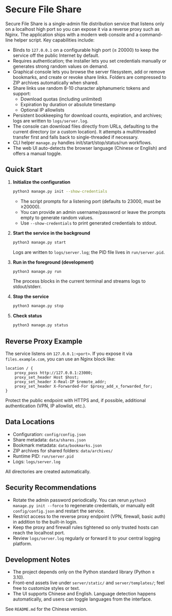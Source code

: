 # Secure File Share

Secure File Share is a single-admin file distribution service that listens only on a localhost high port so you can expose it via a reverse proxy such as Nginx. The application ships with a modern web console and a command-line helper script. Key capabilities include:

- Binds to `127.0.0.1` on a configurable high port (≥ 20000) to keep the service off the public Internet by default.
- Requires authentication; the installer lets you set credentials manually or generates strong random values on demand.
- Graphical console lets you browse the server filesystem, add or remove bookmarks, and create or revoke share links. Folders are compressed to ZIP archives automatically when shared.
- Share links use random 8-10 character alphanumeric tokens and support:
  - Download quotas (including unlimited)
  - Expiration by duration or absolute timestamp
  - Optional IP allowlists
- Persistent bookkeeping for download counts, expiration, and archives; logs are written to `logs/server.log`.
- The console can download files directly from URLs, defaulting to the current directory (or a custom location). It attempts a multithreaded transfer first and falls back to single-threaded if necessary.
- CLI helper `manage.py` handles init/start/stop/status/run workflows.
- The web UI auto-detects the browser language (Chinese or English) and offers a manual toggle.

## Quick Start

1. **Initialize the configuration**

   ```bash
   python3 manage.py init --show-credentials
   ```

   - The script prompts for a listening port (defaults to 23000, must be ≥20000).
   - You can provide an admin username/password or leave the prompts empty to generate random values.
   - Use `--show-credentials` to print generated credentials to stdout.

2. **Start the service in the background**

   ```bash
   python3 manage.py start
   ```

   Logs are written to `logs/server.log`; the PID file lives in `run/server.pid`.

3. **Run in the foreground (development)**

   ```bash
   python3 manage.py run
   ```

   The process blocks in the current terminal and streams logs to stdout/stderr.

4. **Stop the service**

   ```bash
   python3 manage.py stop
   ```

5. **Check status**

   ```bash
   python3 manage.py status
   ```

## Reverse Proxy Example

The service listens on `127.0.0.1:<port>`. If you expose it via `files.example.com`, you can use an Nginx block like:

```nginx
location / {
    proxy_pass http://127.0.0.1:23000;
    proxy_set_header Host $host;
    proxy_set_header X-Real-IP $remote_addr;
    proxy_set_header X-Forwarded-For $proxy_add_x_forwarded_for;
}
```

Protect the public endpoint with HTTPS and, if possible, additional authentication (VPN, IP allowlist, etc.).

## Data Locations

- Configuration: `config/config.json`
- Share metadata: `data/shares.json`
- Bookmark metadata: `data/bookmarks.json`
- ZIP archives for shared folders: `data/archives/`
- Runtime PID: `run/server.pid`
- Logs: `logs/server.log`

All directories are created automatically.

## Security Recommendations

- Rotate the admin password periodically. You can rerun `python3 manage.py init --force` to regenerate credentials, or manually edit `config/config.json` and restart the service.
- Restrict access to the reverse proxy endpoint (VPN, firewall, basic auth) in addition to the built-in login.
- Keep the proxy and firewall rules tightened so only trusted hosts can reach the localhost port.
- Review `logs/server.log` regularly or forward it to your central logging platform.

## Development Notes

- The project depends only on the Python standard library (Python ≥ 3.10).
- Front-end assets live under `server/static/` and `server/templates/`; feel free to customize styles or text.
- The UI supports Chinese and English. Language detection happens automatically, and users can toggle languages from the interface.

See `README.md` for the Chinese version.
